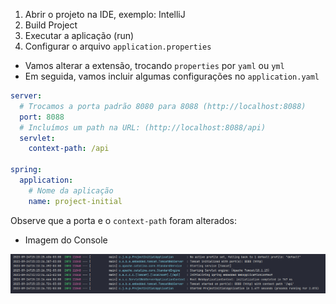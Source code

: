 1. Abrir o projeto na IDE, exemplo: IntelliJ
2. Build Project
3. Executar a aplicação (run)
4. Configurar o arquivo `application.properties`

* Vamos alterar a extensão, trocando `properties` por `yaml` ou `yml`
* Em seguida, vamos incluir algumas configurações no `application.yaml`

```yaml
server:
  # Trocamos a porta padrão 8080 para 8088 (http://localhost:8088)
  port: 8088
  # Incluímos um path na URL: (http://localhost:8088/api)
  servlet:
    context-path: /api

spring:
  application:
    # Nome da aplicação
    name: project-initial
```

Observe que a porta e o `context-path` foram alterados:

* Imagem do Console

![Imagem do console](./img/001_console.png)
